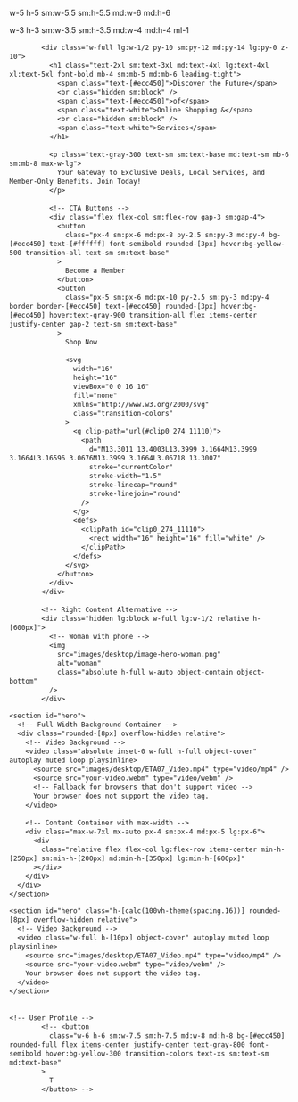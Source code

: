 w-5 h-5 sm:w-5.5 sm:h-5.5 md:w-6 md:h-6

w-3 h-3 sm:w-3.5 sm:h-3.5 md:w-4 md:h-4 ml-1

   <!-- Left Content -->

            <div class="w-full lg:w-1/2 py-10 sm:py-12 md:py-14 lg:py-0 z-10">
              <h1 class="text-2xl sm:text-3xl md:text-4xl lg:text-4xl xl:text-5xl font-bold mb-4 sm:mb-5 md:mb-6 leading-tight">
                <span class="text-[#ecc450]">Discover the Future</span>
                <br class="hidden sm:block" />
                <span class="text-[#ecc450]">of</span>
                <span class="text-white">Online Shopping &</span>
                <br class="hidden sm:block" />
                <span class="text-white">Services</span>
              </h1>

              <p class="text-gray-300 text-sm sm:text-base md:text-sm mb-6 sm:mb-8 max-w-lg">
                Your Gateway to Exclusive Deals, Local Services, and Member-Only Benefits. Join Today!
              </p>

              <!-- CTA Buttons -->
              <div class="flex flex-col sm:flex-row gap-3 sm:gap-4">
                <button
                  class="px-4 sm:px-6 md:px-8 py-2.5 sm:py-3 md:py-4 bg-[#ecc450] text-[#ffffff] font-semibold rounded-[3px] hover:bg-yellow-500 transition-all text-sm sm:text-base"
                >
                  Become a Member
                </button>
                <button
                  class="px-5 sm:px-6 md:px-10 py-2.5 sm:py-3 md:py-4 border border-[#ecc450] text-[#ecc450] rounded-[3px] hover:bg-[#ecc450] hover:text-gray-900 transition-all flex items-center justify-center gap-2 text-sm sm:text-base"
                >
                  Shop Now

                  <svg
                    width="16"
                    height="16"
                    viewBox="0 0 16 16"
                    fill="none"
                    xmlns="http://www.w3.org/2000/svg"
                    class="transition-colors"
                  >
                    <g clip-path="url(#clip0_274_11110)">
                      <path
                        d="M13.3011 13.4003L13.3999 3.1664M13.3999 3.1664L3.16596 3.0676M13.3999 3.1664L3.06718 13.3007"
                        stroke="currentColor"
                        stroke-width="1.5"
                        stroke-linecap="round"
                        stroke-linejoin="round"
                      />
                    </g>
                    <defs>
                      <clipPath id="clip0_274_11110">
                        <rect width="16" height="16" fill="white" />
                      </clipPath>
                    </defs>
                  </svg>
                </button>
              </div>
            </div>

            <!-- Right Content Alternative -->
            <div class="hidden lg:block w-full lg:w-1/2 relative h-[600px]">
              <!-- Woman with phone -->
              <img
                src="images/desktop/image-hero-woman.png"
                alt="woman"
                class="absolute h-full w-auto object-contain object-bottom"
              />
            </div>

 <!-- HERO SECTION -->

    <section id="hero">
      <!-- Full Width Background Container -->
      <div class="rounded-[8px] overflow-hidden relative">
        <!-- Video Background -->
        <video class="absolute inset-0 w-full h-full object-cover" autoplay muted loop playsinline>
          <source src="images/desktop/ETA07_Video.mp4" type="video/mp4" />
          <source src="your-video.webm" type="video/webm" />
          <!-- Fallback for browsers that don't support video -->
          Your browser does not support the video tag.
        </video>

        <!-- Content Container with max-width -->
        <div class="max-w-7xl mx-auto px-4 sm:px-4 md:px-5 lg:px-6">
          <div
            class="relative flex flex-col lg:flex-row items-center min-h-[250px] sm:min-h-[200px] md:min-h-[350px] lg:min-h-[600px]"
          ></div>
        </div>
      </div>
    </section>

   <!-- HERO SECTION v2-->

    <section id="hero" class="h-[calc(100vh-theme(spacing.16))] rounded-[8px] overflow-hidden relative">
      <!-- Video Background -->
      <video class="w-full h-[10px] object-cover" autoplay muted loop playsinline>
        <source src="images/desktop/ETA07_Video.mp4" type="video/mp4" />
        <source src="your-video.webm" type="video/webm" />
        Your browser does not support the video tag.
      </video>
    </section>


    <!-- User Profile -->
            <!-- <button
              class="w-6 h-6 sm:w-7.5 sm:h-7.5 md:w-8 md:h-8 bg-[#ecc450] rounded-full flex items-center justify-center text-gray-800 font-semibold hover:bg-yellow-300 transition-colors text-xs sm:text-sm md:text-base"
            >
              T
            </button> -->

